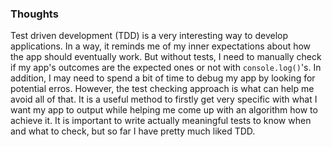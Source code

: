 ### Thoughts
Test driven development (TDD) is a very interesting way to develop applications. In a way, it reminds me of my inner expectations about how the app should eventually work. But without tests, I need to manually check if my app's outcomes are the expected ones or not with `console.log()`'s. In addition, I may need to spend a bit of time to debug my app by looking for potential erros. However, the test checking approach is what can help me avoid all of that. It is a useful method to firstly get very specific with what I want my app to output while helping me come up with an algorithm how to achieve it. It is important to write actually meaningful tests to know when and what to check, but so far I have pretty much liked TDD.